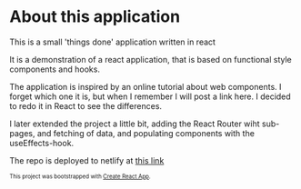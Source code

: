 # About this application

This is a small 'things done' application written in react

It is a demonstration of a react application, that is based on functional style components and hooks.

The application is inspired by an online tutorial about web components. I forget which one it is, but when I remember I will post a link here. I decided to redo it in React to see the differences.

I later extended the project a little bit, adding the React Router wiht sub-pages, and fetching of data, and populating components with the useEffects-hook.

The repo is deployed to netlify at [this link](https://nestrac-react-app.netlify.app)

<sub><sup>This project was bootstrapped with [Create React App](https://github.com/facebook/create-react-app).</sup></sub>
